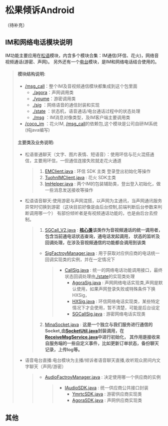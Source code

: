 松果倾诉Android
=
（待补充）

IM和网络电话模块说明
-
IM功能主要应用在[松语](#)模块，内含多个模块合集：IM通信(环信、花火)，网络音视频通话(游密、声网)。
另外还有一个[电台](#)模块，是IM和网络电话结合使用的。
>#### 模块结构说明: 
>*  [/msg_call](#)：整个IM及音视频通信模块都集成到这个包里面
>    * [./agora](#)：声网调用类
>    * [./youme](#)：游密调用类
>    * [./sig](#)  ：网络语音的通信封装和实现
>    * [./state](#)  ：状态机，语音通话/电台通话过程中的状态处理
>    * [./msg](#)  ：IM消息对像类型，及IM客户端主要调用类
>* [/coco_im](#)  ：花火IM, [/msg_call](#)的依赖包,这个模块是公司自研IM系统(纯java编写)
>#### 主要类及业务说明:
>
>* 松语普通聊天（文字、图片表情、短语音）：使用环信与花火混搭通信，主要用环信，一但通信连接失败就走花火通道
>   >1. [EMClient.java](#) : 环信 SDK 主类 登录登出初始化等操作
>   >2. [TuohnIMClient.java](#) : 花火 SDK主类
>   >3. [ImHelper.java](#) : 两个IM的包装辅助类，登出登入初始化，做一些消息发送接收等操作
>
>* 松语语音聊天:使用游密与声网混搭，以声网为主通讯，当声网通讯服务异常时切换到游密（这块目前好像是由后台控制,前端判断后台参数来判断调用哪一个）
   有部份倾听者是有视频通话功能的，也是由后台去控制。
>
>   >1. [SGCall_V2.java](#) : **[核心类](#)该类作为音视频通话的统一调用者，包含当前通电话状态查询，通电话发起调用，
        状态的监听及回调处理，在涉及音视频通信的功能都会调用到该类**
>   >
>   >* [SigFactroyManager.java](#) : 用于获取对应供应商的电话统一回调实现类的实例，并在一定情况下
>   >   >*  [CallSig.java](#) : 统一的网络电话功能调用接口，最终状态回调处理由[./state](#)的实现类处理
>   >   >    *  [AgoraSig.java](#) : 声网网络电话实现类,声网是默认使用，如果声网登录失败或特殊条件下换HXSig，
>   >   >    *  [HXSig.java](#) : 环信网络电话实现类，某些特定情况下才会使用，暂不清楚，可能是后台设定
>   >   >    *  [SGCallSig.java](#) : 游密网络电话实现类
>   >2. [MinaSocket.java](#) : **这是一个独立与我们服务进行通信的Socket,由[SocketUtil.java](#)封装调用，在[ReceiveMsgService.java](#)中进行初始化，
        其作用是接收来自服务端的一些自定义事件，比如更新订单状态，备份聊天记录，上传log等。**
>* 语音电台直播:电台模块为主播/倾诉者语音聊天直播,收听观众房间内文字聊天（声网/游密）
>   >* [AudioFactroyManager.java](#) : 决定使用哪一个供应商的实例
>   >   >* [IAudioSDK.java](#) : 统一供应商公共接口封装
>   >   >    *  [YmrtcSDK.java](#) : 游密供应商实现类
>   >   >    *  [AgoraSDK.java](#) : 声网供应商实现类
>

其他
-
